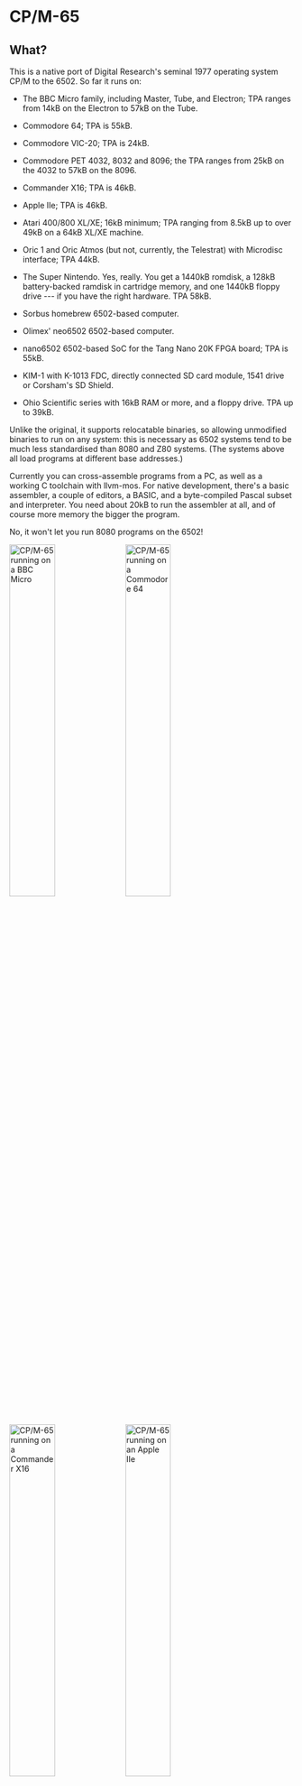 CP/M-65
=======

What?
-----

This is a native port of Digital Research's seminal 1977 operating system CP/M
to the 6502. So far it runs on:

  - The BBC Micro family, including Master, Tube, and Electron; TPA ranges from
    14kB on the Electron to 57kB on the Tube.

  - Commodore 64; TPA is 55kB.
  
  - Commodore VIC-20; TPA is 24kB.

  - Commodore PET 4032, 8032 and 8096; the TPA ranges from 25kB on the 4032 to
    57kB on the 8096.

  - Commander X16; TPA is 46kB.

  - Apple IIe; TPA is 46kB.

  - Atari 400/800 XL/XE; 16kB minimum; TPA ranging from 8.5kB up to over 49kB
    on a 64kB XL/XE machine.

  - Oric 1 and Oric Atmos (but not, currently, the Telestrat) with Microdisc
    interface; TPA 44kB.

  - The Super Nintendo. Yes, really. You get a 1440kB romdisk, a 128kB
    battery-backed ramdisk in cartridge memory, and one 1440kB floppy drive --- if
    you have the right hardware. TPA 58kB.

  - Sorbus homebrew 6502-based computer.
  
  - Olimex' neo6502 6502-based computer.

  - nano6502 6502-based SoC for the Tang Nano 20K FPGA board; TPA is 55kB.

  - KIM-1 with K-1013 FDC, directly connected SD card module, 1541 drive or Corsham's SD Shield.

  - Ohio Scientific series with 16kB RAM or more, and a floppy drive. TPA up to 39kB.

Unlike the original, it supports relocatable binaries, so allowing unmodified
binaries to run on any system: this is necessary as 6502 systems tend to be
much less standardised than 8080 and Z80 systems. (The systems above all load
programs at different base addresses.)

Currently you can cross-assemble programs from a PC, as well as a working C
toolchain with llvm-mos. For native development, there's a basic assembler, a
couple of editors, a BASIC, and a byte-compiled Pascal subset and interpreter.
You need about 20kB to run the assembler at all, and of course more memory the
bigger the program.

No, it won't let you run 8080 programs on the 6502!

<div style="text-align: left">
<a href="doc/bbcmicro.png"><img src="doc/bbcmicro.png" style="width:40%" alt="CP/M-65 running on a BBC Micro"></a>
<a href="doc/c64.jpg"><img src="doc/c64.jpg" style="width:40%" alt="CP/M-65 running on a Commodore 64"></a>
<a href="doc/x16.png"><img src="doc/x16.png" style="width:40%" alt="CP/M-65 running on a Commander X16"></a>
<a href="doc/apple2e.png"><img src="doc/apple2e.png" style="width:40%" alt="CP/M-65 running on an Apple IIe"></a>
<a href="doc/pet4032.png"><img src="doc/pet4032.png" style="width:40%" alt="CP/M-65 running on a Commodore PET 4032"></a>
<a href="doc/pet8032.png"><img src="doc/pet8032.png" style="width:40%" alt="CP/M-65 running on a Commodore PET 8032"></a>
<a href="doc/pet8096.png"><img src="doc/pet8096.png" style="width:40%" alt="CP/M-65 running on a Commodore PET 8096"></a>
<a href="doc/vic20.png"><img src="doc/vic20.png" style="width:40%" alt="CP/M-65 running on a Commodore VIC-20"></a>
<a href="doc/atari800.png"><img src="doc/atari800.png" style="width:40%" alt="CP/M-65 running on an Atari 800XL"></a>
<a href="doc/oric.png"><img src="doc/oric.png" style="width:40%" alt="CP/M-65 running on an Tangerine Oric 1"></a>
<a href="doc/snes.png"><img src="doc/snes.png" style="width:40%" alt="CP/M-65 running on the Super Nintendo"></a>
<a href="doc/sorbus.png"><img src="doc/sorbus.png" style="width:40%" alt="CP/M-65 running on the Sorbus Computer"></a>
<a href="doc/neo6502.png"><img src="doc/neo6502.png" style="width:40%" alt="CP/M-65 running on the Olimex neo6502"></a>
<a href="doc/nano6502.png"><img src="doc/nano6502.png" style="width:40%" alt="CP/M-65 running on the nano6502"></a>
<a href="doc/kim-1.png"><img src="doc/kim-1.png" style="width:40%" alt="CP/M-65 running on the KIM-1"></a>
<a href="doc/osi.png"><img src="doc/osi.png" style="width:40%" alt="CP/M-65 running on the Ohio Scientific"></a>
</div>


Why?
----

Why not?


Where?
------

It's [open source on GitHub!](https://github.com/davidgiven/cpm65)


How?
----

You have two options:

  - [Download a binary
    release.](https://github.com/davidgiven/cpm65/releases/tag/dev) You can then
    copy this onto a disk for booting on a real machine, or use it in an
    emulator.

  - or build it yourself.

To build it, you will need the [llvm-mos](https://llvm-mos.org) toolchain.
CP/M-65 support is available out of the box. Once installed, you should just be
able to run the Makefile and you'll get bootable disk images for all supported
platforms in the `images` directory:

    make LLVM=<your llvm-mos bin directory here>/

Building CP/M-65 is a bit of a performance because it's aggregating lots of
other software, all of which need building in turn. You'll need primarily: a C
and C++ compiler, cc1541 (for creating 1541 disk images), cpmtools (for creating
CP/M disk images), libfmt (all the C++ tools use this), python3 (for the build
system), FreePascal (because the MADS assembler is written in Pascal), 64tass
(for the Super Nintendo 65816 stuff). Use these Debian packages:

    cc1541 cpmtools libfmt-dev fp-compiler moreutils mame srecord 64tass libreadline-dev

There are also automated tests which use `mame` to emulate a reasonable number
of the platforms, to verify that they actually work. To use this, install
`mame`, and then run `scripts/get-roms.sh` to download the necessary system
ROMs. Then do:

    make LLVM=<your llvm-mos bin directory here>/ -j$(nproc) +mametest

You can add `+all` to that if you want to do a normal build and run the tests at
the same time.

### BBC Micro notes

  - To run, do SHIFT+BREAK.

  - Alternatively, if you're on a Tube system, do:

    ```
    MODE 3
    *!BOOT
    ```

  - Alternatively alternatively, if you're on a Master system, do:

    ```
    MODE 131
    *DISK
    *!BOOT
    ```

  - It'll autodetect the amount of available memory. If you're _not_ on a Tube
    or Master system with shadow RAM, then your screen mode will consume TPA
    space. On a stock BBC Micro it _will_ run in mode 0, but you'll only get a
    2.5kB TPA! Mode 7 will work better here. It will work on the Electron, but
    you'll have to use mode 6 which will leave you 14kB of TPA. That's
    unfortunately not enough to run the assembler.

  - The CP/M file system is stored in a big file (called cpmfs). This will
	  expand up to the size defined in diskdefs: currently, 192kB (the largest
	  that will fit on a SSSD disk). All disk access is done through MOS so you
	  should be able to use a ramdisk, hard disk, Econet, ADFS, VDFS, etc. If so,
	  you'll want to define your own disk format and adjust the drive definition
	  in the BIOS to get more space.

  - The BBC Micro port has a SCREEN driver.

### Commodore 64 notes

  - Load and run the `CPM` program to start.

  - It has its own built-in fastloader, which has been lightly tested but seems
    to work on both NTSC and PAL C64s. It needs tuning but currently seems to get
    about 1100 bytes per second, which is 4x the normal 1541 speed. (It's the same
    one as for the VIC-20.)

  - The disk image produced is a hybrid of a CP/M file system and a CBMDOS file
	  system, which can be accessed as either. The disk structures used by the
	  other file system are hidden. You get about 170kB on a normal disk.

  - It'll only work on a 1541 or a 1571 in compatibility mode. Because of the
    fastloader. Sorry. Porting it to other drives is perfectly possible, I just
    haven't done it.

  - This won't work on MAME. You'll need VICE to emulate it.

  - There's a SCREEN driver.

### VIC-20 notes

  - See the Commodore 64 above. There are several versions available (built with
    different options):

    - `vic20_yload_1541.d64`: 1541 format, with the fastloader. Only works on a
      1541 (or compatible).
    - `vic20_jiffy_1541.d64`: 1541 format with JiffyDOS. Only works on a 1541
      (or compatible) with the JiffyDOS ROM installed. This _should_ also work on
      an SD2IEC, although this is untested. You do *not* need the JiffyDOS kernal
      ROM in the VIC-20 itself.
    - `vic20_iec_1541.d64`: 1541 format, uses old-fashioned IEC code. Should
      work anywhere which supports `d64` images, although very, very slowly.
    - `vic20_jiffy_fd2000.d2m`: CMD FD-2000 format, with JiffyDOS. The FD-2000
      has JiffyDOS support built in. You get over a megabyte of free space.

  - You need a fully expanded VIC-20 with all memory banks populated, for the
    full 35kB.

  - You get a 40x23 screen, emulated using a four-pixel-wide soft font. It
    doesn't look great but is surprisingly readable, and is vastly better than
    the VIC-20's default 22x24 screen mode.

  - There's a SCREEN driver.

### Commodore PET notes

  - You need a PET 4032, 8032 or 8096 and either a 4040 disk drive or something
    else which supports the same geometry. The disk image is for a 35-track
    SSSD system (I made it with cc1541). Adapting it for other drives should be
    easy.

  - The 4032 is set up for the Graphics Keyboard. The 8032 and 8096 are set up
    for the Business Keyboard. (It would also be trivial to emulate the
    Business Keyboard on the Graphics Keyboard, but that is likely to be
    confusing.) Both use the RVS/OFF key as the CTRL key; some PET models
    actually label this as such.

  - It supports drive 0: only.

  - This port runs completely bare-metal and does not use any ROM routines.

  - The PET port has a SCREEN driver.

### Commander X16 notes

  - To use, place the contents of the `x16.zip` file on the X16's SD card. Load
	  and run the `CPM` program to start.

  - The CP/M filesystem is stored in a big file called CPMFS. It needs support
	  for the Position command in order to seek within the file. `x16emu`
	  currently doesn't support this in its host filesystem, so you'll need to
	  use an actual SD card image. (I have a [pull request
	  outstanding](https://github.com/commanderx16/x16-emulator/pull/435) to add
	  support. An SD2IEC should work too, as these support the same commands.
	  However a real Commodore disk drive _will not work_.

### Apple IIe notes

  - To use, place the contents of the `appleiie.po` file onto a disk and boot
    it. The disk image has been munged according to ProDOS sector ordering.

  - The contents of the `appleiie_b.po`can be placed on the second drive.

  - It supports two drives on slot 6. You need a 80-column card (but not any
  aux memory). The console is a standard 80x24, and there is a SCREEN driver.

  - This port runs completely bare-metal and does not use any ROM routines.

### Atari 800 XL/XE notes

  - Standard 720 sectors single-sided single-density disk. The first
    track is reserved (18 sectors). The rest contains a standard CP/M 2.2
    filesystem. Boot with BASIC disabled. This one runs on any Atari with
    at least 16kB of RAM.

  - Or a 1MB harddisk image for use with drive emulators like SIO2SD,
    RespeQT, SDrive, AVG Cart etc... You can also mount it off a FAT
    partition with an SIDE2/3 cartridge and boot from there. That's almost
    emulation speed on real hardware. This one comes in two flavors.
    The hd version runs on any Atari with at least 16kB of RAM, the xlhd
    version is tailored for the XL/XE with at least 64kB of RAM. BIOS, BDOS
    and CCP live "under" the Atari OS ROM, which leaves over 49kB of TPA.

  - Console is standard 40x24. It has a SCREEN driver.

  - User area 1 contains loadable fonts and a utility to set a new
    console font (setfnt.com). This consumes at least 1kB of TPA (depending
    on the padding needed for alignment), but shows proper glyphs like curly
    braces and tilde.

  - It also contains a loadable software 80 columns driver called
    ```tty80drv.com```. This will cost you 7kB of TPA for driver code,
    font data, and screen memory. It has a full SCREEN implementation, too.

   - The single-sided single-density version supports up to four drives.
     Extra applications and source code are spread accross the extra disks.
     The 1MB images support two drives, but only one is used at the moment.

### Oric notes

  - This disk image is a MFM_DISK format disk as used by Oricutron. (If you need
    a simple sector image, look at `.obj/oric.img`.) You get about 350kB on a
    disk. The CCP, BIOS and BDOS all live in overlay RAM, leaving the entire user
    memory available for programs.

  - If you're trying to run this on an Oric 1, you need the full upgrade to
    64kB (including overlay RAM).

  - Only the Microdisc interface currently works. (It's supposed to work with
    Jasmin too, but with Oricutron it boots but the keyboard is unresponsive, and
    on MAME it boots into BASIC, and I don't know why.) Only the first drive is
    supported. This would be easy to extend if anyone's interested.

  - The console is 40x28. It has a SCREEN driver.

  - The port runs completely bare-metal and does not use any ROM routines.

### Super Nintendo notes

  - Yes, it works! You get a 2MB HiRom cartridge with 128kB SRAM and an embedded
    1440kB romdisk. It boots from the romdisk, meaning you can't change the BDOS
    or CCP, or run submit files (because these operate through temporary files
    on drive A:, which on the SNES is read only).

  - If you want to interact with it, you'll need some completely unavailable
    unreleased Nintendo prototype hardware which provides a keyboard and floppy
    drive. It's so rare I can't even link to a page about it. More likely you'll
    want to use this version of BSNES-Plus which has been patched to support this
    hardware: https://github.com/MrL314/bsnes-plus/tree/sfx-dos It might be
    possible to port it to use one of the [several floppy-disk-based cartridge
    copiers](https://en.wikipedia.org/wiki/Game_backup_device) and the very rare
    [XBAND
    keyboard](https://ia903404.us.archive.org/22/items/x-band-keyboard/X-Band%20Keyboard_text.pdf).
    If anyone knows of an emulator which supports these, please [let me
    know](https://github.com/davidgiven/cpm65/discussions/new/choose) because I'd
    really like to support these.

  - Drive A is a 1440kB romdisk. Drive B is a 128kB ramdisk stored in the
    (emulated) cartridge battery backed RAM. Drive C is the floppy drive. Out of
    the box, both drives B and C are unformatted; do `mkfs b` or `mkfs c` to
    create filesystems on them.

  - It's super quick; the SNES has a 7MHz 65816. There's a SCREEN driver. The
    console is 64.

### Sorbus notes

  - The Sorbus Computer is a simple, open and cheap (<$15) machine to learn
    about the 65(C)02 processor. It combines an original CPU with a Raspberry
    Pi RP2040 microcontroller that implements all the rest (like RAM, I/O, and
    clock).

  - For building a full image, it is also possible to copy the compiled
    binaries into the proper position into the source tree, and just run a
    global build.

  - More info is available here:
    - [Homepage with lightning talk](https://xayax.net/sorbus/)
    - [Source code on github](https://github.com/SvOlli/sorbus)

### neo6502 notes

  - The neo6502 is a W65C02-based computer using emulated hardware implemented
    by a RP2040. This can be programmed with various different firmware packages,
    each emulating a different 6502-based microcomputer. This port is intended for
    the native firmware package for the neo6502,
    [Morpheus](https://github.com/paulscottrobson/neo6502-firmware/wiki). (The
    other ports will work if you install the appropriate emulation firmware
    package.)

  - It is ridiculously fast.
  
  - To use, unzip the `cpm65.zip` file into the any directory of the USB stick
    or other storage card. Then enter `*cd your_directory_name` and then `load
    "cpm65.neo"` at the prompt. CP/M-65 will run.

  - To run on the emulator, either load it as above, or boot it directly with
    `neo CPM65.NEO@8000 run@8010`. Remember that if you're running the emulator
    on Linux, the filesystem is CASE SENSITIVE so you need to spell `CPM65.NEO`
    using capital letters. (One CP/M-65 is running this is no longer a concern.)

  - This port uses an emulated BDOS, meaning that it stores its files as FAT
    files on the neo6502's USB stick. Most well-behaved CP/M-65 programs will
    work, but anything which tries to access the raw filesystem won't; such as
    `STAT` or `DINFO`. Files for each drive and user are stored in separate
    subdirectories. All 16 drives are supported (in directories `A` to `O`).

  - Drive `B` (i.e. `/B/` on the storage device) contains some neo6502-specific
    utilitied. This are in no way complete, or documented.

  - The console is 53x30. It has a SCREEN driver.

### nano6502 notes

  - The [nano6502](https://github.com/venomix666/nano6502/) is a 65C02-based SoC for the Tang Nano 20K FPGA board.
   
  - The CPU is running at 25.175 MHz (i.e. the pixel clock).

  - It is using CPMFS directly on the microSD-card, with 15x1Mb partitions (drives `A` to `O`).

  - The text output is over HDMI, with 640x480 video output and a 80x30 console. It has a SCREEN driver.

  - The text input can be done using either the built in USB serial port or a USB keyboard with the [nanoComp](https://github.com/venomix666/nanoComp) carrier board. This way, this port can be run with only the Tang Nano 20K board, or with the carrier board for stand-alone use.

  - To use, write the `nano6502.img` file into the SD-card using `dd` or your preferred SD-card image writer. If you are updating the image and want to preserve the data on all drives except `A`, write the `nano6502_sysonly.img` instead.

  - User area 1 on drive `A` contains utilities for setting the text and background colors, setting the baudrate on on the second UART and a demo application which blinks the onboard LEDs.
  - A SERIAL driver is available for the second UART, connected to pin 25 (RX) and 26 (TX) of the FPGA (and the UART header on the nanoComp carrier board). The baudrate defaults to 9600 baud but can be configured by the utility in user area 1.

### KIM-1 with K-1013 FDC notes

  - To run this on an KIM-1, you need an MTU K-1013 Floppy Disk Controller with an SSDD 8'' disk (or this [Pico based RAM/ROM/Video/FDC card](https://github.com/eduardocasino/kim-1-programmable-memory-card)) and full RAM upgrade, including the 0x0400-0x13ff memory hole.

  - To use it, transfer the `diskimage.imd` image to an SSDD 8'' disk (or place it directly onto a FAT or exFAT formatted SD card and assign it to disk0 in the Pico card). Start the KIM-1 in TTY mode, load the `boot.pap` loader program into `0x0200` and execute it.

  - Up to 4 disks are supported.

  - Only TTY interface for now, no SCREEN driver.

### KIM-1 with directly attached SD card notes

  - This port uses Ryan E. Roth's [sdcard6502 for the PAL-1](https://github.com/ryaneroth/sdcard6502), which in turn is based on George Foot's [sdcard6502 for Ben Eater's 6502 computer](https://github.com/gfoot/sdcard6502).

  - You'll need an SDHC card of any capacity (only 32MB are used) and a generic Arduino SD card adapter **with 5V to 3.3V conversion**. See the links above for detailed requisites and connection instructions. 
  
  - To use it, transfer the `diskimage.raw` file to the SD card using `dd`. Balena Etcher also works in Windows, just ignore the "not a bootable image" warning. Start the KIM-1 in TTY mode, load the `bootsd.pap` loader program into 0x0200 and execute it.

  - For KIM-1 clones, you can place the bootloader into the free space of the KIM-1 rom. Write the contents of the `bootsd-kimrom.bin` file at 0x1AA0 (or 0x2A0 relative to the KIM-1 rom). This romable loader has two entry points:
    - 0x1AA0 is for cold start, that is, you can point the 6502 reset vector to 0x1AA0 if you want to start CP/M-65 at reset. In this case, the TTY is initialized to 9600 bauds, so make sure that your terminal is configured to that speed.
    - 0x1AB2 is for booting from the KIM monitor

  - For the KIM-1, at least a 32KB (56KB recommended) RAM expansion from 0x2000 is required, as well as RAM filling the 0x0400-0x13ff memory hole. The BIOS assumes that at least the required RAM is installed, and checks for extra RAM above 0xA000.

  - Same requisites apply to the PAL-1 and, additionally, the second 6532 expansion board.

  - 1 32MB disk supported.

  - Only TTY interface for now, no SCREEN driver.

### KIM-1 with Corsham's SD Shield notes

  - For this port, you'll need an original Corsham's SD Shield, [a clone like this one](https://github.com/eduardocasino/sd-card-shield) or even this [Raspberry Pi Pico based variant](https://retro-spy.com/product/sd-card-system/).

  - Place the `CPM-BOOT.DSK` image at the root of a FAT32 formatted SD card and create an `SD.CFG`file with this content:
    ```
    0:CPM-BOOT.DSK
    ```

  - Start the KIM-1 in TTY mode, load the `bootsdshield.pap` loader program into `0x0200` and execute it.

  - As for the SD variant above, for KIM-1 clones, you can place the `bootsdshield-kimrom.bin` bootloader into the free space of the KIM-1 rom, starting at 0x1AA0.

  - Same memory requirements as for the SD variant.

  - Up to 4 disks are supported.

  - Only TTY interface for now, no SCREEN driver.

  - An Image Manipulation Utility, `IMU.COM`, is included. It allows mounting and unmounting disk images and, [with the latest SD Shield firmware](https://github.com/eduardocasino/SD-drive/tree/version-2), even copy, rename, delete or create new ones.

### KIM-1 with Commodore 1541 drive

  - Based on the C64 port, so same notes apply.

  - This port needs the [xkim1541 extensions for the KIM-1 installed at 0xF000](https://github.com/eduardocasino/xkim1541). The PAL-1 is also supported, and needs the same extensions but installed at 0xDA00, [as modified by Neil Andretti](https://github.com/netzherpes/xkim1541).

  - If you also have [my modified xKIM monitor](https://github.com/eduardocasino/xKIM/tree/IEC_support), then load the `CPM` program and jump to address 0x6000.

  - If not, load the `bootiec-kim` or  `bootiec-pal` bootloader into 0x200 and execute it.

### Ohio Scientific notes

- Supported systems are:
  - 400 series, with Model 440 32x32 video, Model 470 disk controller (5.25" or 8"), and an ASCII keyboard.
  - 500 series, with Model 540 64x32 video, Model 505 disk controller (5.25" or 8"), and 542 polled keyboard.
  - 600 series, with on board 64x16 video, Model 610 disk controller (5.25" or 8"), and polled keyboard.
  - serial system, without video, Model 470 or 505 disk controller (8" only), and serial ACIA at $fc00.

- All systems need at least 16kB of RAM, but detect up to 40kB with BASIC present, and 48kB if BASIC is replaced by RAM.
  Some boot ROMs do not boot when BASIC is absent. For example, SYN600 relies on BASIC ROM routines to load the boot sector.

- The generated disk images can be used directly with
  [osiemu](https://github.com/ivop/osiemu), or converted to HFE format with its
  `osi2hfe` if you want to create real floppies or use it with a Gotek on real
  hardware.  For use with one of the two WinOSI emulators [Mark's
  Lab](https://osi.marks-lab.com/software/tools.html) has a tool to convert HFE
  images to 65D format.

- All systems boot with a plain TTY driver. If you have a 540B graphics card
  with the optional color option enabled, you can load a screen driver called
  `TTY540B` (located on drive D: on MF systems).  For the Model 630 graphics card
  there's `TTY630`.  On serial systems, you can load `SCRVT100` to enable the
  screen driver if you are connected with a VT100 terminal.

- The *600mf80* images are for a Superboard II/C1PMF with a non-standard
  5.25" drive with *80 tracks* instead of the standard 40 tracks. A 3.5"
  single density drive with 80 tracks would work, too.

### Supported programs

Commands include `DUMP`, `STAT`, `COPY`, `SUBMIT`, `ASM`, `QE` and `BEDIT` plus
some smaller utilities. I'd love more --- send me pull requests! The build
system supports cc65 assembler and llvm-mos C programs. The native assembler
can be used (in emulation) to cross compile programs for CP/M-65.

In the CCP, you get the usual `DIR`, `ERA`, `REN`, `TYPE` and `USER`. There is
no `SAVE` as on the relocatable CP/M-65 system assembling images in memory is
of questionable utility, but there's a new `FREE` command which shows memory
usage.

You also get a port of Altirra BASIC, an open source Atari BASIC clone. This is
called `ATBASIC`. See below for more details.

Pokey the Penguin loves to read your [pull
requests](https://github.com/davidgiven/cpm65/compare)!

### The assembler

The CP/M-65 assembler is extremely simple and very much customised to work for
the CP/M-65 environment. It operates entirely in memory (so it should be fast)
but it's written in C (so it's going to be big and slow). It's very very new
and is likely to have lots of bugs. There is, at least, a port of the DUMP
program to it which assembles, works, and is ready to play with.

Go read [cpmfs/asm.txt](cpmfs/asm.txt) for the documentation. 

### The BASIC

Altirra BASIC is an open source recreation of the BASIC used on the Atari 8-bit
machines (on which CP/M-65 runs, coincidentally). It has been heavily modified
by me to work on CP/M-65. Anything Atari-related has been removed, including
graphics, sound, etc. In addition, I have extended the error reporting, added
support for case-insensitive keywords (simply because Atari BASIC traditionally
requires upper case but most CP/M-65 platforms don't have caps lock keys!), and
fairly crudely added file I/O support. There is no screen editor. It is (should
be) binary compatible with Atari BASIC, although programs using Atari features
which aren't supported will of course not run.

It is currently rather fragile with a number of known (and, probably, unknown)
bugs. Please [file bug reports](https://github.com/davidgiven/cpm65/issues/new)!

Atari BASIC is rather different from Microsoft BASIC. Please consult [the user
manual](https://www.virtualdub.org/downloads/Altirra%20BASIC%20Reference%20Manual.pdf).

**Important!** Do not contact the author of Altirra BASIC for anything related
to the CP/M-65 port! Any bugs are strictly my fault.

### The editors

BEdit is an incredibly simple line editor modelled after a basic interpreter
(command entry, with LOAD, SAVE, LIST, line numbers etc). It's written in
machine code and assembled with the CP/M-65 assembler; you can assemble it
locally if you have a system with 30kB or more TPA. It'll run on all platforms.

Go read [cpmfs/bedit.txt](cpmfs/bedit.txt) for the documentation.

QE is a much less simple vi-inspired screen editor, written in C. it's much
more comfortable to use than BEDIT, but is about five times the size, and will
only run on systems with a SCREEN driver, as noted above (you can also use the
`DEVICES` command to see what devices your system supports).

DwarfStar is another screen editor. It has the same keybindings as WordStar,
so those familiar with that will feel right at home. For a refresher, see
the [documentation](third_party/dwarfstar/ds.txt), which was written in DS
itself and is also available within CP/M-65 on the systems that have DS.COM
installed.

### The Pascal

Pascal-M is a Pascal subset intended for use on very small machines. It compiles
to bytecode, M-code, which is then run with an interpreter. The compiler is
itself written in Pascal-M and is capable of compiling itself (very slowly).
There is a basic port to CP/M-65.

To use it, you need to use the interpreter, `PINT`, to run the compiler to
compile your program into an OBP file. This is then translated into an OBB file
by `PLOAD` (not written in Pascal!). You can then run the resulting OBB file
with `PINT`. For example:

```
A> PINT PASC.OBB HELLO.PAS HELLO.OBP
A> PLOAD HELLO.OBP HELLO.OBB
A> PINT HELLO.OBB
```

The compiler will also generate a `PROGRAM.ERR` file containing a copy of any
error messages that result from the compilation process.

Sadly, you need at least 36kB of free RAM to run the compiler, and also the disk
images for various systems are full, so it's only included for a few platforms.

Pascal-M is considerably simplified from the full Pascal language, with support
for only 16-bit integers, but it does support records, sets, enumerations,
pointers, nested functions and procedures, etc. Performance isn't brilliant but
it does work. CP/M-65 is very basic, consisting of support for `text` files
using the traditional `assign`/`reset`/`rewrite`/`close` API. You can have as
many open at once as you like but you can't seek inside a file. In addition,
while `new` is supported, there is no `dispose`.

For more information on Pascal-M, see [Hans Otten's
website](http://pascal.hansotten.com/px-descendants/pascal-m/pascal-m-2k1/).
However, do not report bugs on the CP/M-65 port to him --- [file bug reports
here](https://github.com/davidgiven/cpm65/issues/new) instead.

### The Forth

lbForth is a minimal Forth implementation but still contains a fair amount of
built in words. It is currently not included on the disks for the C64, VIC20 
or BBC Micro due to lack of disk space.

The original source code is available [here](https://gist.github.com/lbruder/10007431). 

It has been extended with the possibility to load a script from file at 
startup if the filename is given as a command line argument, and a small
example file (`TRIANGLE.FRT`) is included:
```
: STAR 42 EMIT ;
: STARS 0 DO STAR LOOP ;
: TRIANGLE 1 + 1 DO I STARS CR LOOP ;
CR 10 TRIANGLE CR
```
When run from the command line it produces the following output:
```
A> LBFORTH TRIANGLE.FRT
lbForth for CP/M-65. Use BYE to exit.

*
**
***
****
*****
******
*******
********
*********
**********

END OF FILE
 OK
```

### Utilities

`bin/cpmemu` contains a basic CP/M-65 user mode emulator and debugger. It'll run
programs on the host environment with an emulated disk, which is very useful for
testing and development. To use:

`./bin/cpmemu .obj/dump.com diskdefs`

Add `-d` at the front of the command line to drop into the debugger --- use `?`
for basic help. It can only access 8.3-format all-lowercase filenames in the
current directory, but you can also map drives. Use `-h` for help.

Who?
----

You may contact me at dg@cowlark.com, or visit my website at
http://www.cowlark.com.  There may or may not be anything interesting there.
The CP/M-65 project was designed and written by me, David Given.

License
-------

Everything here so far _except_ the contents of the `third_party` directory is
© 2022-2023 David Given, and is licensed under the two-clause BSD open source
license. Please see [LICENSE](LICENSE) for the full text. The tl;dr is: you can
do what you like with it provided you don't claim you wrote it.

The exceptions are the contents of the `third_party` directory, which were
written by other people and are not covered by this license. This directory as
a whole contains GPL software, which means that if you redistribute the entire
directory, you must conform to the terms of the GPL.

`third_party/lib6502` contains a hacked copy of the lib6502 library, which is ©
2005 Ian Plumarta and is available under the terms of the MIT license. See
`third_party/lib6502/COPYING.lib6502` for the full text.

`third_party/tomsfonts` contains a copy of the atari-small font, which is ©
1999 Thomas A. Fine and is available under the terms of a minimal free license.
See `third_party/tomsfonts/LICENSE` for the full text.

`third_party/altirrabasic` contains a hacked copy of Altirra Basic, which is ©
2014 Avery Lee and is available under the terms of a minimal free license.  See
`third_party/altirrabasic/LICENSE.md` for the full text.

`third_party/mads` contains a copy of Mad Assembler, which is © 2018-2023 Tomasz
Biela and is available under the terms of the MIT license.  See
`third_party/mads/LICENSE` for the full text.

`third_party/pascal-m` contains a extremely hacked up copy of the Pascal-M
bytecode compiler and interpreter, which is © 1978-2021 Niklaus Wirth, Mark
Rustad and Hans Otten and is available under the terms of the MIT license. See
`third_party/pascal-m/LICENSE` for the full text.

`third_party/dwarfstar` contains DwarfStar, which is © 2024 by Ivo van Poorten
and is available under the terms of the BSD 2-Clause License. See
`third_party/dwarfstar/LICENSE` for the full text.

`third_party/zmalloc` contains a copy of zmalloc, which is © 2024 by Ivo van
Poorten and is available under the terms of the 0BSD License. See
`third_party/zmalloc/LICENSE` for the full text.

`third_party/lbforth` contains a port of lbForth, which is © 2014 by Leif Bruder 
and is released as Public Domain.
